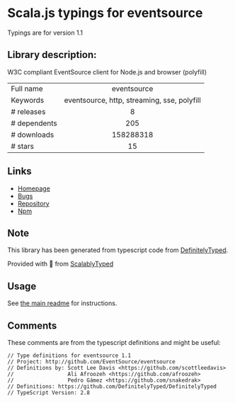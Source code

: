 
# Scala.js typings for eventsource

Typings are for version 1.1

## Library description:
W3C compliant EventSource client for Node.js and browser (polyfill)

|                    |                 |
| ------------------ | :-------------: |
| Full name          | eventsource |
| Keywords           | eventsource, http, streaming, sse, polyfill |
| # releases         | 8 |
| # dependents       | 205 |
| # downloads        | 158288318 |
| # stars            | 15 |

## Links
- [Homepage](http://github.com/EventSource/eventsource)
- [Bugs](http://github.com/EventSource/eventsource/issues)
- [Repository](https://github.com/EventSource/eventsource)
- [Npm](https://www.npmjs.com/package/eventsource)
    


## Note
This library has been generated from typescript code from [DefinitelyTyped](https://definitelytyped.org).

Provided with :purple_heart: from [ScalablyTyped](https://github.com/oyvindberg/ScalablyTyped)

## Usage
See [the main readme](../../readme.md) for instructions.

## Comments

These comments are from the typescript definitions and might be useful:
```
// Type definitions for eventsource 1.1
// Project: http://github.com/EventSource/eventsource
// Definitions by: Scott Lee Davis <https://github.com/scottleedavis>
//                 Ali Afroozeh <https://github.com/afroozeh>
//                 Pedro Gámez <https://github.com/snakedrak>
// Definitions: https://github.com/DefinitelyTyped/DefinitelyTyped
// TypeScript Version: 2.8

```

